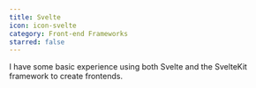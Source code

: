 ```yaml
---
title: Svelte
icon: icon-svelte
category: Front-end Frameworks
starred: false
---
```

I have some basic experience using both Svelte and the SvelteKit framework to create frontends.

